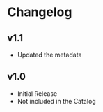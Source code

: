 # Changelog

## v1.1

- Updated the metadata

## v1.0

- Initial Release
- Not included in the Catalog